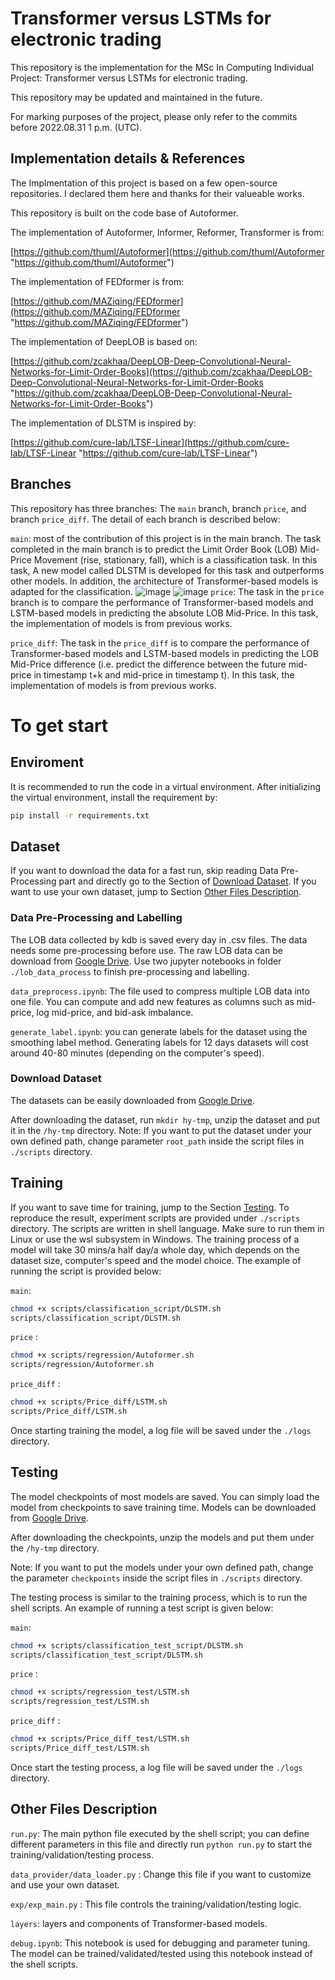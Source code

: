 # Transformer versus LSTMs for electronic trading

This repository is the implementation for the MSc In Computing Individual Project: Transformer versus LSTMs for electronic trading.

This repository may be updated and maintained in the future.&#x20;

For marking purposes of the project, please only refer to the commits before 2022.08.31 1 p.m. (UTC).&#x20;

## Implementation details & References

The Implmentation of this project is based on a few open-source repositories. I declared them here and thanks for their valueable works.

This repository is built on the code base of Autoformer.&#x20;

The implementation of Autoformer, Informer, Reformer, Transformer is from:

[https://github.com/thuml/Autoformer](https://github.com/thuml/Autoformer "https://github.com/thuml/Autoformer")

The implementation of FEDformer is from:

[https://github.com/MAZiqing/FEDformer](https://github.com/MAZiqing/FEDformer "https://github.com/MAZiqing/FEDformer")

The implementation of DeepLOB is based on:

[https://github.com/zcakhaa/DeepLOB-Deep-Convolutional-Neural-Networks-for-Limit-Order-Books](https://github.com/zcakhaa/DeepLOB-Deep-Convolutional-Neural-Networks-for-Limit-Order-Books "https://github.com/zcakhaa/DeepLOB-Deep-Convolutional-Neural-Networks-for-Limit-Order-Books")

The implementation of DLSTM is inspired by:

[https://github.com/cure-lab/LTSF-Linear](https://github.com/cure-lab/LTSF-Linear "https://github.com/cure-lab/LTSF-Linear")

## Branches

This repository has three branches: The `main` branch, branch `price`, and branch `price_diff`.  The detail of each branch is described below:

`main`: most of the contribution of this project is in the main branch. The task completed in the main branch is to predict the Limit Order Book (LOB) Mid-Price Movement (rise, stationary, fall), which is a classification task. In this task, A new model called DLSTM is developed for this task and outperforms other models. In addition, the architecture of Transformer-based models is adapted for the classification.
![image](https://drive.google.com/uc?export=view&id=1v60H1Q4uydKzvP8bzrdms35uQPZ7bra5)
![image](https://drive.google.com/uc?export=view&id=1cOg7_2tGmBpkmV1Irg2z7CGh5ZpWdMCa)
`price`: The task in the `price` branch is to compare the performance of Transformer-based models and LSTM-based models in predicting the absolute LOB Mid-Price. In this task, the implementation of models is from previous works.

`price_diff`: The task in the `price_diff` is to compare the performance of Transformer-based models and LSTM-based models in predicting the LOB Mid-Price difference (i.e. predict the difference between the future mid-price in timestamp t+k and mid-price in timestamp t). In this task, the implementation of models is from previous works.

# To get start

## Enviroment

It is recommended to run the code in a virtual environment. After initializing the virtual environment, install the requirement by:

```bash
pip install -r requirements.txt
```

## Dataset

If you want to download the data for a fast run, skip reading Data Pre-Processing part and directly go to the Section of  [Download Dataset](#download). If you want to use your own dataset, jump to Section [Other Files Description](#other).

### Data Pre-Processing and Labelling

The LOB data collected by kdb is saved every day in .csv files. The data needs some pre-processing before use. The raw LOB data can be download from [Google Drive](https://drive.google.com/drive/folders/1TKltLYANadFeW_DqLr-jSSsl5JQhu9oT?usp=sharing "Google Drive"). Use two jupyter notebooks in folder `./lob_data_process` to finish pre-processing and labelling.

`data_preprocess.ipynb`: The file used to compress multiple LOB data into one file. You can compute and add new features as columns such as mid-price, log mid-price, and bid-ask imbalance.

`generate_label.ipynb`: you can generate labels for the dataset using the smoothing label method. Generating labels for 12 days datasets will cost around 40-80 minutes (depending on the computer's speed).

### <a name="download"></a> Download Dataset

The datasets can be easily downloaded from [Google Drive](https://drive.google.com/drive/folders/1zkVPaCnAJYndKyoSnu-QVnK-OqMBMtMP?usp=sharing "Google Drive").

After downloading the dataset, run `mkdir hy-tmp`, unzip the dataset and put it in the `/hy-tmp` directory. Note: If you want to put the dataset under your own defined path, change parameter `root_path` inside the script files in `./scripts` directory.

## Training

If you want to save time for training, jump to the Section [Testing](#test). To reproduce the result, experiment scripts are provided under `./scripts` directory. The scripts are written in shell language.  Make sure to run them in Linux or use the wsl subsystem in Windows. The training process of a model will take 30 mins/a half day/a whole day, which depends on the dataset size, computer's speed and the model choice. The example of running the script is provided below:

`main`:&#x20;

```bash
chmod +x scripts/classification_script/DLSTM.sh
scripts/classification_script/DLSTM.sh

```

`price` :&#x20;

```bash
chmod +x scripts/regression/Autoformer.sh
scripts/regression/Autoformer.sh

```

`price_diff` :&#x20;

```bash
chmod +x scripts/Price_diff/LSTM.sh
scripts/Price_diff/LSTM.sh

```

Once starting training the model, a log file will be saved under the `./logs` directory.

## <a name="test"></a> Testing

The model checkpoints of most models are saved. You can simply load the model from checkpoints to save training time. Models can be downloaded from [Google Drive](https://drive.google.com/drive/folders/1zkVPaCnAJYndKyoSnu-QVnK-OqMBMtMP?usp=sharing "Google Drive").

After downloading the checkpoints, unzip the models and put them under the `/hy-tmp` directory.

Note: If you want to put the models under your own defined path, change the parameter `checkpoints` inside the script files in `./scripts` directory.

The testing process is similar to the training process, which is to run the shell scripts. An example of running a test script is given below:

`main`:&#x20;

```bash
chmod +x scripts/classification_test_script/DLSTM.sh
scripts/classification_test_script/DLSTM.sh

```

`price` :&#x20;

```bash
chmod +x scripts/regression_test/LSTM.sh
scripts/regression_test/LSTM.sh

```

`price_diff` :&#x20;

```bash
chmod +x scripts/Price_diff_test/LSTM.sh
scripts/Price_diff_test/LSTM.sh

```

Once start the testing process, a log file will be saved under the `./logs` directory.

## <a name="other"></a> Other Files Description

`run.py`: The main python file executed by the shell script; you can define different parameters in this file and directly run `python run.py` to start the training/validation/testing process.

`data_provider/data_loader.py` : Change this file if you want to customize and use your own dataset.

`exp/exp_main.py` : This file controls the training/validation/testing logic.

`layers`: layers and components of Transformer-based models.

`debug.ipynb`: This notebook is used for debugging and parameter tuning. The model can be trained/validated/tested using this notebook instead of the shell scripts.











